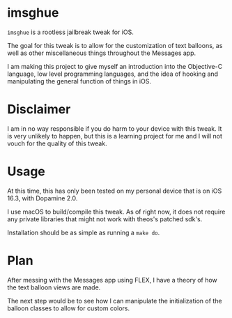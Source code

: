 # imsghue
`imsghue` is a rootless jailbreak tweak for iOS.

The goal for this tweak is to allow for the customization of text balloons, as well as other miscellaneous things throughout the Messages app.

I am making this project to give myself an introduction into the Objective-C language, low level programming languages, and the idea of hooking and manipulating the general function of things in iOS. 

# Disclaimer
I am in no way responsible if you do harm to your device with this tweak. It is very unlikely to happen, but this is a learning project for me and I will not vouch for the quality of this tweak.

# Usage
At this time, this has only been tested on my personal device that is on iOS 16.3, with Dopamine 2.0. 

I use macOS to build/compile this tweak. As of right now, it does not require any private libraries that might not work with theos's patched sdk's.

Installation should be as simple as running a `make do`.

# Plan
After messing with the Messages app using FLEX, I have a theory of how the text balloon views are made.

The next step would be to see how I can manipulate the initialization of the balloon classes to allow for custom colors.